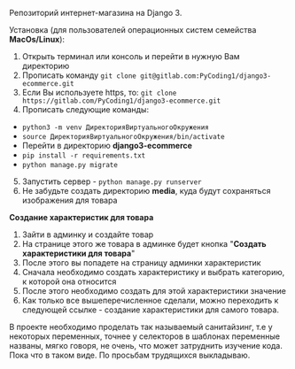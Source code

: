 Репозиторий интернет-магазина на Django 3.

Установка (для пользователей операционных систем семейства **MacOs/Linux**):

1. Открыть терминал или консоль и перейти в нужную Вам директорию
2. Прописать команду `git clone git@gitlab.com:PyCoding1/django3-ecommerce.git`
3. Если Вы используете https, то: `git clone https://gitlab.com/PyCoding1/django3-ecommerce.git`
4. Прописать следующие команды:
- `python3 -m venv ДиректорияВиртуальногоОкружения`
- `source ДиректорияВиртуальногоОкружения/bin/activate`
-  Перейти в директорию **django3-ecommerce**
- `pip install -r requirements.txt`
- `python manage.py migrate`
5. Запустить сервер - `python manage.py runserver`
6. Не забудьте создать директорию **media**, куда будут сохраняться изображения для товара

**Создание характеристик для товара**

1. Зайти в админку и создайте товар
2. На странице этого же товара в админке будет кнопка "**Создать характеристики для товара**"
3. После этого вы попадете на страницу админки характеристик
4. Сначала необходимо создать характеристику и выбрать категорию, к которой она относится
5. После этого необходимо создать для этой характеристики значение
6. Как только все вышеперечисленное сделали, можно переходить к следующей ссылке - создание характеристики для самого товара.

В проекте необходимо проделать так называемый санитайзинг, т.е у некоторых переменных, точнее у селекторов
в шаблонах переменные названы, мягко говоря, не очень, что может затруднить
изучение кода. Пока что в таком виде. По просьбам трудящихся выкладываю.
